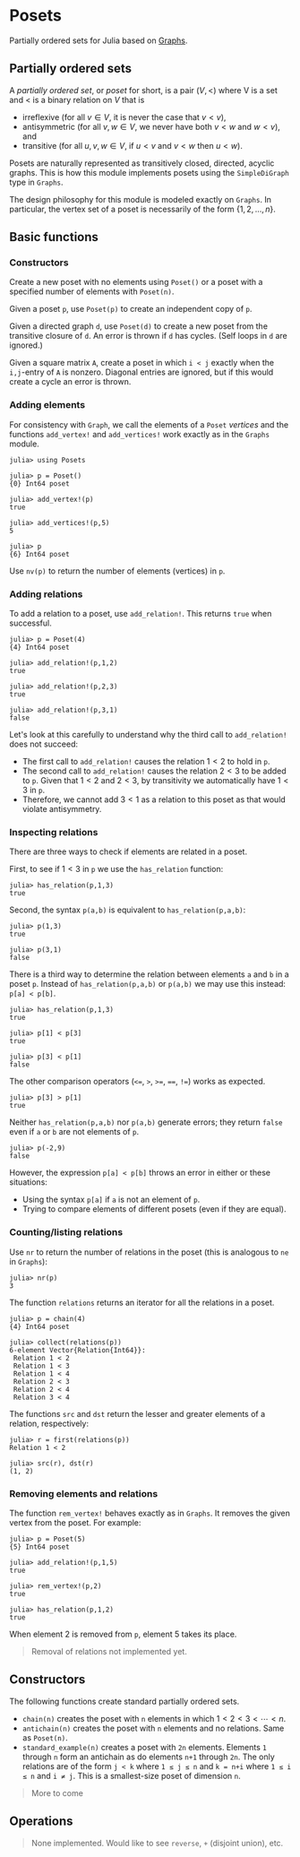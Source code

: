 # Posets
Partially ordered sets for Julia based on [Graphs](https://juliagraphs.org/Graphs.jl/).

## Partially ordered sets

A *partially ordered set*, or *poset* for short, is a pair $(V,<)$ where V is a set and
$<$ is a binary relation on $V$ that is
* irreflexive (for all $v \in V$, it is never the case that $v < v$),
* antisymmetric (for all $v,w \in V$, we never have both $v < w$ and $w < v$), and
* transitive (for all $u,v,w \in V$, if $u < v$ and $v < w$ then $u < w$).

Posets are naturally represented as transitively closed, directed, acyclic graphs. This is how this module implements posets using the `SimpleDiGraph` type in `Graphs`.

The design philosophy for this module is modeled exactly on `Graphs`. In particular, the vertex set of a poset is necessarily of the form $\{ 1,2,\ldots, n \}$.

## Basic functions


### Constructors
Create a new poset with no elements using `Poset()` or a poset with a specified number of elements with `Poset(n)`. 

Given a poset `p`, use `Poset(p)` to create an independent copy of `p`.

Given a directed graph `d`, use `Poset(d)` to create a new poset from the transitive 
closure of `d`. An error is thrown if `d` has cycles. (Self loops in `d` are ignored.)

Given a square matrix `A`, create a poset in which `i < j` exactly when the `i,j`-entry 
of `A` is nonzero. Diagonal entries are ignored, but if this would create a cycle an 
error is thrown. 


### Adding elements

For consistency with `Graph`, we call the elements of a `Poset` *vertices* and the functions `add_vertex!` and `add_vertices!` work exactly as in the `Graphs` module.
```
julia> using Posets

julia> p = Poset()
{0} Int64 poset

julia> add_vertex!(p)
true

julia> add_vertices!(p,5)
5

julia> p
{6} Int64 poset
```
Use `nv(p)` to return the number of elements (vertices) in `p`.

### Adding relations
To add a relation to a poset, use `add_relation!`. This returns `true` when successful.
```
julia> p = Poset(4)
{4} Int64 poset

julia> add_relation!(p,1,2)
true

julia> add_relation!(p,2,3)
true

julia> add_relation!(p,3,1)
false
```
Let's look at this carefully to understand why the third call to `add_relation!` does not succeed:

* The first call to `add_relation!` causes the relation $1 < 2$ to hold in `p`. 
* The second call to `add_relation!` causes the relation $2 < 3$ to be added to `p`. Given that $1 < 2$ and $2 < 3$, by transitivity we automatically have $1 < 3$ in `p`.
* Therefore, we cannot add $3 < 1$ as a relation to this poset as that would violate antisymmetry.


### Inspecting relations

There are three ways to check if elements are related in a poset.

First, to see if  $1 < 3$ in `p` we use the `has_relation` function:
```
julia> has_relation(p,1,3)
true
```

Second, the syntax `p(a,b)` is equivalent to `has_relation(p,a,b)`:
```
julia> p(1,3)
true

julia> p(3,1)
false
```

There is a third way to determine the relation between elements `a` and `b` in a poset `p`. Instead of `has_relation(p,a,b)` or `p(a,b)` we may use this instead: `p[a] < p[b]`.
```
julia> has_relation(p,1,3)
true

julia> p[1] < p[3]
true

julia> p[3] < p[1]
false
```
The other comparison operators (`<=`, `>`, `>=`, `==`, `!=`) works as expected.
```
julia> p[3] > p[1]
true
```


Neither `has_relation(p,a,b)` nor `p(a,b)` generate errors; they return `false` 
even if `a` or `b` are not elements of `p`. 
```
julia> p(-2,9)
false
```

However, the expression `p[a] < p[b]`  throws an error in either or these situations:
* Using the syntax `p[a]` if `a` is not an element of `p`.
* Trying to compare elements of different posets (even if they are equal).

### Counting/listing relations

Use `nr` to return the number of relations in the poset (this is analogous to `ne` in `Graphs`):
```
julia> nr(p)
3
```

The function `relations` returns an iterator for all the relations in a poset.
```
julia> p = chain(4)
{4} Int64 poset

julia> collect(relations(p))
6-element Vector{Relation{Int64}}:
 Relation 1 < 2
 Relation 1 < 3
 Relation 1 < 4
 Relation 2 < 3
 Relation 2 < 4
 Relation 3 < 4
 ```
The functions `src` and `dst` return the lesser and greater elements of a relation, respectively:
```
julia> r = first(relations(p))
Relation 1 < 2

julia> src(r), dst(r)
(1, 2)
```
### Removing elements and relations

The function `rem_vertex!` behaves exactly as in `Graphs`. It removes the given vertex from the poset. For example:
```
julia> p = Poset(5)
{5} Int64 poset

julia> add_relation!(p,1,5)
true

julia> rem_vertex!(p,2)
true

julia> has_relation(p,1,2)
true
```
When element 2 is removed from `p`, element 5 takes its place. 

> Removal of relations not implemented yet.



## Constructors

The following functions create standard partially ordered sets.

* `chain(n)` creates the poset with `n` elements in which $1 < 2 < 3 < \cdots < n$.
* `antichain(n)` creates the poset with `n` elements and no relations. Same as `Poset(n)`.
* `standard_example(n)` creates a poset with `2n` elements. Elements `1` through `n` form an antichain as do elements `n+1` through `2n`. The only relations are of the form `j < k` where `1 ≤ j ≤ n` and `k = n+i` where `1 ≤ i ≤ n` and `i ≠ j`. This is a smallest-size poset of dimension `n`.

> More to come


## Operations

> None implemented. Would like to see `reverse`, `+` (disjoint union), etc.